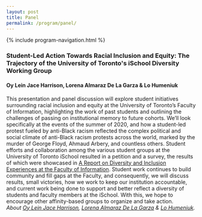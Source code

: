 ```yaml
---
layout: post
title: Panel
permalink: /program/panel/
---
```


{% include program-navigation.html %}

### Student-Led Action Towards Racial Inclusion and Equity: The Trajectory of the University of Toronto's iSchool Diversity Working Group

#### Oy Lein Jace Harrison, Lorena Almaraz De La Garza & Lo Humeniuk

This presentation and panel discussion will explore student initiatives surrounding racial inclusion and equity at the University of Toronto’s Faculty of Information, highlighting the work of past students and outlining the challenges of passing on institutional memory to future cohorts. We’ll look specifically at the events of the summer of 2020, and how a student-led protest fueled by anti-Black racism reflected the complex political and social climate of anti-Black racism protests across the world, marked by the murder of George Floyd, Ahmaud Arbery, and countless others. Student efforts and collaboration among the various student groups at the University of Toronto iSchool resulted in a petition and a survey, the results of which were showcased in <a href="https://9b7f3cfc-e62d-4254-b16d-547c12c40e17.filesusr.com/ugd/f30269_cf066052fed748b780923c7e85807c0b.pdf?index=true" target="blank">A Report on Diversity and Inclusion Experiences at the Faculty of Information</a>. Student work continues to build community and fill gaps at the Faculty, and consequently, we will discuss results, small victories, how we work to keep our institution accountable, and current work being done to support and better reflect a diversity of students and faculty members at the iSchool. With this, we hope to encourage other affinity-based groups to organize and take action.  
*About [Oy Lein Jace Harrison](/program/speakers#harrison), [Lorena Almaraz De La Garza](/program/speakers#garza) & [Lo Humeniuk](/program/speakers#humeniuk).*
